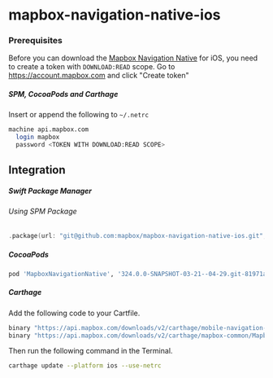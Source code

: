 # mapbox-navigation-native-ios

### Prerequisites

Before you can download the [Mapbox Navigation Native](https://github.com/mapbox/mapbox-navigation-native) for iOS, you need to create a token with `DOWNLOAD:READ` scope.
Go to https://account.mapbox.com and click "Create token"

##### SPM, CocoaPods and Carthage
Insert or append the following to `~/.netrc`

```bash
machine api.mapbox.com
  login mapbox
  password <TOKEN WITH DOWNLOAD:READ SCOPE>
```

## Integration

##### Swift Package Manager

###### Using SPM Package

```swift
.package(url: "git@github.com:mapbox/mapbox-navigation-native-ios.git", from: "324.0.0-SNAPSHOT-03-21--04-29.git-81971a3-SNAPSHOT.0321T1944Z.209a00a"),
```

##### CocoaPods

```ruby
pod 'MapboxNavigationNative', '324.0.0-SNAPSHOT-03-21--04-29.git-81971a3-SNAPSHOT.0321T1944Z.209a00a'
```

##### Carthage

Add the following code to your Cartfile.

```bash
binary "https://api.mapbox.com/downloads/v2/carthage/mobile-navigation-native/MapboxNavigationNative.json" == 324.0.0-SNAPSHOT-03-21--04-29.git-81971a3-SNAPSHOT.0321T1944Z.209a00a
binary "https://api.mapbox.com/downloads/v2/carthage/mapbox-common/MapboxCommon-ios.json" == 24.11.0-SNAPSHOT-03-21--04-29.git-81971a3
```

Then run the following command in the Terminal.
```bash
carthage update --platform ios --use-netrc
```
